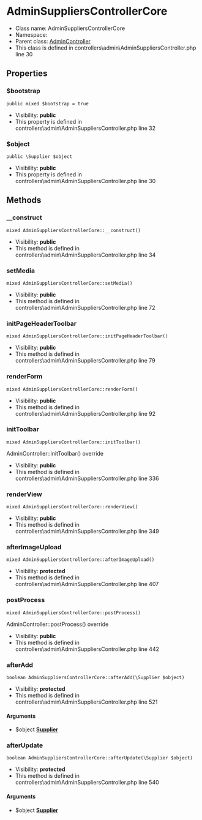 AdminSuppliersControllerCore
===============






* Class name: AdminSuppliersControllerCore
* Namespace: 
* Parent class: [AdminController](AdminControllerCore)
* This class is defined in controllers\admin\AdminSuppliersController.php line 30





Properties
----------


### $bootstrap

    public mixed $bootstrap = true





* Visibility: **public**
* This property is defined in controllers\admin\AdminSuppliersController.php line 32


### $object

    public \Supplier $object





* Visibility: **public**
* This property is defined in controllers\admin\AdminSuppliersController.php line 30


Methods
-------


### __construct

    mixed AdminSuppliersControllerCore::__construct()





* Visibility: **public**
* This method is defined in controllers\admin\AdminSuppliersController.php line 34




### setMedia

    mixed AdminSuppliersControllerCore::setMedia()





* Visibility: **public**
* This method is defined in controllers\admin\AdminSuppliersController.php line 72




### initPageHeaderToolbar

    mixed AdminSuppliersControllerCore::initPageHeaderToolbar()





* Visibility: **public**
* This method is defined in controllers\admin\AdminSuppliersController.php line 79




### renderForm

    mixed AdminSuppliersControllerCore::renderForm()





* Visibility: **public**
* This method is defined in controllers\admin\AdminSuppliersController.php line 92




### initToolbar

    mixed AdminSuppliersControllerCore::initToolbar()

AdminController::initToolbar() override



* Visibility: **public**
* This method is defined in controllers\admin\AdminSuppliersController.php line 336




### renderView

    mixed AdminSuppliersControllerCore::renderView()





* Visibility: **public**
* This method is defined in controllers\admin\AdminSuppliersController.php line 349




### afterImageUpload

    mixed AdminSuppliersControllerCore::afterImageUpload()





* Visibility: **protected**
* This method is defined in controllers\admin\AdminSuppliersController.php line 407




### postProcess

    mixed AdminSuppliersControllerCore::postProcess()

AdminController::postProcess() override



* Visibility: **public**
* This method is defined in controllers\admin\AdminSuppliersController.php line 442




### afterAdd

    boolean AdminSuppliersControllerCore::afterAdd(\Supplier $object)





* Visibility: **protected**
* This method is defined in controllers\admin\AdminSuppliersController.php line 521


#### Arguments
* $object **[Supplier](SupplierCore)**



### afterUpdate

    boolean AdminSuppliersControllerCore::afterUpdate(\Supplier $object)





* Visibility: **protected**
* This method is defined in controllers\admin\AdminSuppliersController.php line 540


#### Arguments
* $object **[Supplier](SupplierCore)**


